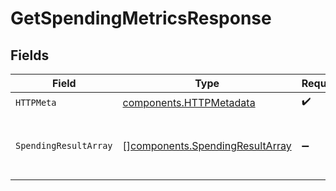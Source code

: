 # GetSpendingMetricsResponse


## Fields

| Field                                                                              | Type                                                                               | Required                                                                           | Description                                                                        |
| ---------------------------------------------------------------------------------- | ---------------------------------------------------------------------------------- | ---------------------------------------------------------------------------------- | ---------------------------------------------------------------------------------- |
| `HTTPMeta`                                                                         | [components.HTTPMetadata](../../models/components/httpmetadata.md)                 | :heavy_check_mark:                                                                 | N/A                                                                                |
| `SpendingResultArray`                                                              | [][components.SpendingResultArray](../../models/components/spendingresultarray.md) | :heavy_minus_sign:                                                                 | Spending metrics for the authenticated team.                                       |